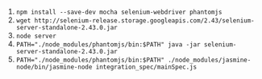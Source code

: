 1. `npm install --save-dev mocha selenium-webdriver phantomjs`
2. `wget http://selenium-release.storage.googleapis.com/2.43/selenium-server-standalone-2.43.0.jar`
3. `node server`
4. `PATH="./node_modules/phantomjs/bin:$PATH" java -jar selenium-server-standalone-2.43.0.jar`
5. `PATH="./node_modules/phantomjs/bin:$PATH" ./node_modules/jasmine-node/bin/jasmine-node integration_spec/mainSpec.js`
